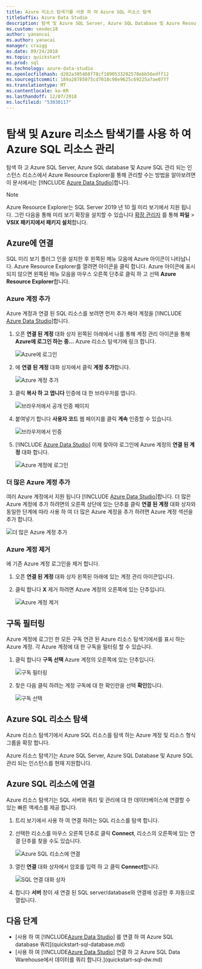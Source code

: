 ```yaml
---
title: Azure 리소스 탐색기를 사용 하 여 Azure SQL 리소스 탐색
titleSuffix: Azure Data Studio
description: 탐색 및 Azure SQL Server, Azure SQL Database 및 Azure Resource Explorer를 통해 Azure SQL 관리 되는 인스턴스를 관리 하는 방법에 알아봅니다.
ms.custom: seodec18
author: yanancai
ms.author: yanacai
manager: craigg
ms.date: 09/24/2018
ms.topic: quickstart
ms.prod: sql
ms.technology: azure-data-studio
ms.openlocfilehash: d202a305468f78cf1890533292570ebb56edff12
ms.sourcegitcommit: 189a28785075cd7018c98e9625c69225a7ae0777
ms.translationtype: MT
ms.contentlocale: ko-KR
ms.lasthandoff: 12/07/2018
ms.locfileid: "53030117"
---
```

# <a name="explore-and-manage-azure-sql-resources-with-azure-resource-explorer"></a>탐색 및 Azure 리소스 탐색기를 사용 하 여 Azure SQL 리소스 관리

탐색 하 고 Azure SQL Server, Azure SQL database 및 Azure SQL 관리 되는 인스턴스 리소스에서 Azure Resource Explorer를 통해 관리할 수는 방법을 알아보려면이 문서에서는 [!INCLUDE [Azure Data Studio](../includes/name-sos-short.md)]합니다.

>[!NOTE]
>Azure Resource Explorer는 SQL Server 2019 년 10 월 미리 보기에서 지원 됩니다. 그런 다음을 통해 미리 보기 확장을 설치할 수 있습니다 [확장 관리자](extensions.md) 를 통해 **파일** > **VSIX 패키지에서 패키지 설치**합니다.


## <a name="connect-to-azure"></a>Azure에 연결

SQL 미리 보기 플러그 인을 설치한 후 왼쪽된 메뉴 모음에 Azure 아이콘이 나타납니다. Azure Resource Explorer를 열려면 아이콘을 클릭 합니다. Azure 아이콘에 표시 되지 않으면 왼쪽된 메뉴 모음을 마우스 오른쪽 단추로 클릭 하 고 선택 **Azure Resource Explorer**합니다.

### <a name="add-an-azure-account"></a>Azure 계정 추가

Azure 계정과 연결 된 SQL 리소스를 보려면 먼저 추가 해야 계정을 [!INCLUDE [Azure Data Studio](../includes/name-sos-short.md)]합니다.

1. 오픈 **연결 된 계정** 대화 상자 왼쪽된 아래에서 나를 통해 계정 관리 아이콘을 통해 **Azure에 로그인 하는 중...**  Azure 리소스 탐색기에 링크 합니다.

    ![Azure에 로그인](media/azure-resource-explorer/sign-in-to-azure.png)

2. 에 **연결 된 계정** 대화 상자에서 클릭 **계정 추가**합니다.

    ![Azure 계정 추가](media/azure-resource-explorer/add-an-azure-account.png)

3. 클릭 **복사 하 고 엽니다** 인증에 대 한 브라우저를 엽니다.

    ![브라우저에서 공개 인증 페이지](media/azure-resource-explorer/open-authentication-in-browser.png)

4. 붙여넣기 합니다 **사용자 코드** 웹 페이지를 클릭 **계속** 인증할 수 있습니다.

    ![브라우저에서 인증](media/azure-resource-explorer/authenticate-in-browser.png)

5. [!INCLUDE [Azure Data Studio](../includes/name-sos-short.md)] 이제 찾아야 로그인에 Azure 계정의 **연결 된 계정** 대화 합니다.

    ![Azure 계정에 로그인](media/azure-resource-explorer/signed-in-azure-account.png)

### <a name="add-more-azure-accounts"></a>더 많은 Azure 계정 추가

여러 Azure 계정에서 지원 됩니다 [!INCLUDE [Azure Data Studio](../includes/name-sos-short.md)]합니다. 더 많은 Azure 계정에 추가 하려면의 오른쪽 상단에 있는 단추를 클릭 **연결 된 계정** 대화 상자와 동일한 단계에 따라 사용 하 여 더 많은 Azure 계정을 추가 하려면 Azure 계정 섹션을 추가 합니다.

![더 많은 Azure 계정 추가](media/azure-resource-explorer/add-more-azure-account.png)

### <a name="remove-an-azure-account"></a>Azure 계정 제거

에 기존 Azure 계정 로그인을 제거 합니다.

1. 오픈 **연결 된 계정** 대화 상자 왼쪽된 아래에 있는 계정 관리 아이콘입니다.
2. 클릭 합니다 **X** 제거 하려면 Azure 계정의 오른쪽에 있는 단추입니다.

    ![Azure 계정 제거](media/azure-resource-explorer/remove-azure-account.png)

## <a name="filter-subscription"></a>구독 필터링

Azure 계정에 로그인 한 모든 구독 연관 된 Azure 리소스 탐색기에서를 표시 하는 Azure 계정. 각 Azure 계정에 대 한 구독을 필터링 할 수 있습니다.

1. 클릭 합니다 **구독 선택** Azure 계정의 오른쪽에 있는 단추입니다.

   ![구독 필터링](media/azure-resource-explorer/filter-subscription.png)

2. 찾은 다음 클릭 하려는 계정 구독에 대 한 확인란을 선택 **확인**합니다.

   ![구독 선택](media/azure-resource-explorer/select-subscription.png)

## <a name="explore-azure-sql-resources"></a>Azure SQL 리소스 탐색

Azure 리소스 탐색기에서 Azure SQL 리소스를 탐색 하는 Azure 계정 및 리소스 형식 그룹을 확장 합니다.

Azure 리소스 탐색기는 Azure SQL Server, Azure SQL Database 및 Azure SQL 관리 되는 인스턴스를 현재 지원합니다.

## <a name="connect-to-azure-sql-resources"></a>Azure SQL 리소스에 연결

Azure 리소스 탐색기는 SQL 서버와 쿼리 및 관리에 대 한 데이터베이스에 연결할 수 있는 빠른 액세스를 제공 합니다. 

1. 트리 보기에서 사용 하 여 연결 하려는 SQL 리소스를 탐색 합니다.
2. 선택한 리소스를 마우스 오른쪽 단추로 클릭 **Connect**, 리소스의 오른쪽에 있는 연결 단추를 찾을 수도 있습니다.

   ![Azure SQL 리소스에 연결](media/azure-resource-explorer/connect-to-azure-sql-resource.png)

3. 열린 **연결** 대화 상자에서 암호를 입력 하 고 클릭 **Connect**합니다.

   ![SQL 연결 대화 상자](media/azure-resource-explorer/sql-connection-dialog.png)
4. 합니다 **서버** 창이 새 연결 된 SQL server/database와 연결에 성공한 후 자동으로 열립니다.

## <a name="next-steps"></a>다음 단계

- [사용 하 여 [!INCLUDE[Azure Data Studio](../includes/name-sos-short.md)] 를 연결 하 여 Azure SQL database 쿼리](quickstart-sql-database.md)
- [사용 하 여 [!INCLUDE[Azure Data Studio](../includes/name-sos-short.md)] 연결 하 고 Azure SQL Data Warehouse에서 데이터를 쿼리 합니다.](quickstart-sql-dw.md)
